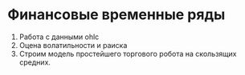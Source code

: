 # Финансовые временные ряды

1. Работа с данными ohlc
2. Оцена волатильности и раиска
3. Строим модель простейшего торгового робота на скользящих средних.
